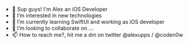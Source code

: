 - 👋 Sup guys! I'm Alex an iOS Developer
- 👀 I’m interested in new technologies
- 📱 I’m currently learning SwiftUI and working as iOS developer
- 💞️ I’m looking to collaborate on ...
- 📫 How to reach me?, hit me a dm on twitter @alexupps / @coden0w

<!---
coden0w/coden0w is a ✨ special ✨ repository because its `README.md` (this file) appears on your GitHub profile.
You can click the Preview link to take a look at your changes.
--->
